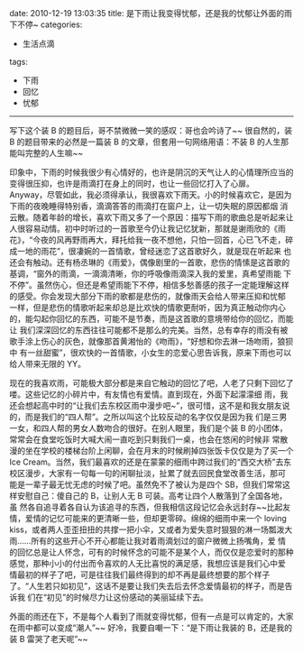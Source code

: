 date: 2010-12-19 13:03:35
title: 是下雨让我变得忧郁，还是我的忧郁让外面的雨下不停~
categories:

- 生活点滴

tags:

- 下雨
- 回忆
- 忧郁

---

写下这个装 B 的题目后，哥不禁微微一笑的感叹：哥也会吟诗了~~ 很自然的，装 B 的题目带来的必然是一篇装 B 的文章，但套用一句网络用语：不装 B 的人生那能叫完整的人生嘛~~

<!--more-->

印象中，下雨的时候我很少有心情好的，也许是阴沉的天气让人的心情理所应当的变得很压抑，也许是雨滴打在身上的同时，也让一些回忆打入了心扉。 Anyway，尽管如此，我必须得承认，我很喜欢下雨天。小的时候喜欢它，是因为下雨的夜晚睡得特别香，滴滴答答的雨滴打在窗户上，让一切失眠的原因都烟 消云散。随着年龄的增长，喜欢下雨又多了一个原因：描写下雨的歌曲总是听起来让人很容易动情。初中时听过的一首歌至今仍让我记忆犹新，那就是谢雨欣的《雨 花》，“今夜的风再野雨再大，拜托给我一夜不想他，只怕一回首，心已飞不走，碎成一地的雨花”，很凄婉的一首情歌，曾经迷恋了这首歌好久，就是现在听起来 也还会有触动。还有杨丞琳的《雨爱》，偶像剧里的一首歌，悲伤的情愫是这首歌的基调，“窗外的雨滴，一滴滴清晰，你的呼吸像雨滴深入我的爱里，真希望雨能 下不停”。虽然伤心，但还是希望雨能下不停，相信多愁善感的孩子一定能理解这样的感受。你会发现大部分下雨的歌都是悲伤的，就像雨天会给人带来压抑和忧郁 一样，但是悲伤的情歌听起来却总是比欢快的情歌更耐听，因为真正触动你内心的，能勾起你回忆的东西，可能不是节奏，而是这首歌的意境带给你的回忆，而能让 我们深深回忆的东西往往可能都不是那么的完美。当然，总有幸存的雨没有被歌手涂上伤心的灰色，就像那首黄湘怡的《吻雨》，“好想和你去淋一场吻雨，狼狈中 有一丝甜蜜”，很欢快的一首情歌，小女生的恋爱心思告诉我，原来下雨也可以给人带来无限的 YY。

现在的我喜欢雨，可能极大部分都是来自它触动的回忆了吧，人老了只剩下回忆了喽。这些记忆的小碎片中，有友情也有爱情。直到现在，外面下起濛濛细 雨，我还会想起高中时的“让我们去东校区雨中漫步吧~”，很可惜，这不是和我女朋友说的，而是我们的“四人帮”。之所以叫这个比较反动的名字仅仅是因为我 们是三男一女，和四人帮的男女人数吻合的很好。在别人眼里，我们是个装 B 的小团体，常常会在食堂吃饭时大喊大闹一直吃到只剩我们一桌，也会在悠闲的时候非 常散漫的坐在学校的楼梯台阶上闲聊，会在月末的时候刷掉四张饭卡仅仅是为了买一个 Ice Cream。当然，我们最喜欢的还是在蒙蒙的细雨中跨过我们的“西交大桥”去东校区漫步，大家有一句每一句的闲聊扯淡，扯累了就去回民食堂改善生活，那可 能是一辈子最无忧无虑的时候了吧。虽然免不了被认为是四个 SB，但我们常常这样安慰自己：傻自己的 B，让别人无 B 可装。高考让四个人散落到了全国各地，虽 然各自追寻着各自认为该追寻的东西，但我相信这段记忆会永远封存~~比起友情，爱情的记忆可能来的更清晰一些，但却更零碎。绵绵的细雨中来一个 loving  kiss，或者两人歪歪扭扭的共撑一把小伞，又或者为爱失意时狠狠的淋一场瓢泼大雨……所有的这些开心不开心都能让我对着雨滴划过的窗户微微上扬嘴角，爱 情的回忆总是让人怀念，可有的时候怀念的可能不是某个人，而仅仅是恋爱时的那种感觉，那种小小的付出而令喜欢的人无比喜悦的满足感，我想应该是我们心中爱 情最初的样子了吧，可是往往我们最终得到的却不再是最终想要的那个样子了。“人生若只如初见”，这话不是要让我们失去后去怀念爱情最初的样子，而是告诉我 们在“初见”的时候尽力让这份感动的美丽延续下去。

外面的雨还在下，不是每个人看到了雨就变得忧郁，但有一点是可以肯定的，大家在雨中都可以变成“潮人”~~ 好冷，我要自嘲一下：“是下雨让我装的 B，还是我的装 B 雷哭了老天呢”~~
